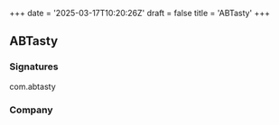 +++
date = '2025-03-17T10:20:26Z'
draft = false
title = 'ABTasty'
+++

## ABTasty


### Signatures

com.abtasty

### Company

